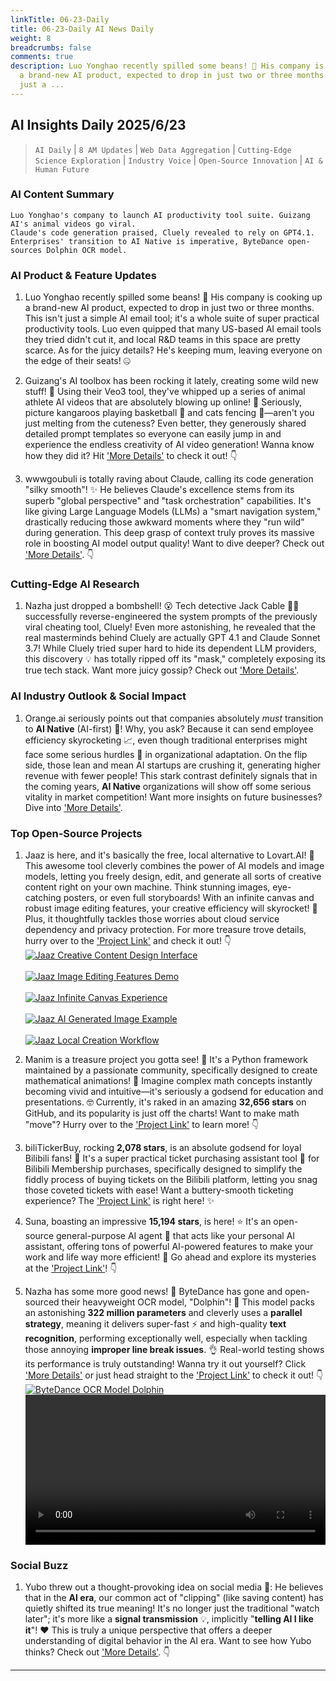 ```yaml
---
linkTitle: 06-23-Daily
title: 06-23-Daily AI News Daily
weight: 8
breadcrumbs: false
comments: true
description: Luo Yonghao recently spilled some beans! 🤫 His company is cooking up
  a brand-new AI product, expected to drop in just two or three months. This isn't
  just a ...
---
```

## AI Insights Daily 2025/6/23

> `AI Daily` | `8 AM Updates` | `Web Data Aggregation` | `Cutting-Edge Science Exploration` | `Industry Voice` | `Open-Source Innovation` | `AI & Human Future`

### **AI Content Summary**

```
Luo Yonghao's company to launch AI productivity tool suite. Guizang AI's animal videos go viral.
Claude's code generation praised, Cluely revealed to rely on GPT4.1.
Enterprises' transition to AI Native is imperative, ByteDance open-sources Dolphin OCR model.
```

### **AI Product & Feature Updates**

1.  Luo Yonghao recently spilled some beans! 🤫 His company is cooking up a brand-new AI product, expected to drop in just two or three months. This isn't just a simple AI email tool; it's a whole suite of super practical productivity tools. Luo even quipped that many US-based AI email tools they tried didn't cut it, and local R&D teams in this space are pretty scarce. As for the juicy details? He's keeping mum, leaving everyone on the edge of their seats! 🤐

2.  Guizang's AI toolbox has been rocking it lately, creating some wild new stuff! 📢 Using their Veo3 tool, they've whipped up a series of animal athlete AI videos that are absolutely blowing up online! 🤩 Seriously, picture kangaroos playing basketball 🏀 and cats fencing 🤺—aren't you just melting from the cuteness? Even better, they generously shared detailed prompt templates so everyone can easily jump in and experience the endless creativity of AI video generation! Wanna know how they did it? Hit ['More Details'](https://weibo.com/6182606334/PxIdZpN9s) to check it out! 👇

3.  wwwgoubuli is totally raving about Claude, calling its code generation "silky smooth"! ✨ He believes Claude's excellence stems from its superb "global perspective" and "task orchestration" capabilities. It's like giving Large Language Models (LLMs) a "smart navigation system," drastically reducing those awkward moments where they "run wild" during generation. This deep grasp of context truly proves its massive role in boosting AI model output quality! Want to dive deeper? Check out ['More Details'](https://x.com/wwwgoubuli/status/1936501764410445947). 👇

### **Cutting-Edge AI Research**

1.  Nazha just dropped a bombshell! 😮 Tech detective Jack Cable 🕵️‍♂️ successfully reverse-engineered the system prompts of the previously viral cheating tool, Cluely! Even more astonishing, he revealed that the real masterminds behind Cluely are actually GPT 4.1 and Claude Sonnet 3.7! While Cluely tried super hard to hide its dependent LLM providers, this discovery 💡 has totally ripped off its "mask," completely exposing its true tech stack. Want more juicy gossip? Check out ['More Details'](https://x.com/xiaokedada/status/1936625579752902991).

### **AI Industry Outlook & Social Impact**

1.  Orange.ai seriously points out that companies absolutely *must* transition to **AI Native** (AI-first) 🚀! Why, you ask? Because it can send employee efficiency skyrocketing 📈, even though traditional enterprises might face some serious hurdles 🤔 in organizational adaptation. On the flip side, those lean and mean AI startups are crushing it, generating higher revenue with fewer people! This stark contrast definitely signals that in the coming years, **AI Native** organizations will show off some serious vitality in market competition! Want more insights on future businesses? Dive into ['More Details'](https://x.com/oran_ge/status/1936606314354163954).

### **Top Open-Source Projects**

1.  Jaaz is here, and it's basically the free, local alternative to Lovart.AI! 🤩 This awesome tool cleverly combines the power of AI models and image models, letting you freely design, edit, and generate all sorts of creative content right on your own machine. Think stunning images, eye-catching posters, or even full storyboards! With an infinite canvas and robust image editing features, your creative efficiency will skyrocket! 🚀 Plus, it thoughtfully tackles those worries about cloud service dependency and privacy protection. For more treasure trove details, hurry over to the ['Project Link'](https://github.com/11cafe/jaaz) and check it out! 👇
    <br/> [![Jaaz Creative Content Design Interface](https://cdn.jsdmirror.com/gh/justlovemaki/imagehub@main/images/2025/07/news_01k02416srfvsanjx89g5bg425.avif)](https://cdn.jsdmirror.com/gh/justlovemaki/imagehub@main/images/2025/07/news_01k02416srfvsanjx89g5bg425.avif) <br/>
    <br/> [![Jaaz Image Editing Features Demo](https://cdn.jsdmirror.com/gh/justlovemaki/imagehub@main/images/2025/07/news_01k0241gw7ej98a8qwjyz2km5h.avif)](https://cdn.jsdmirror.com/gh/justlovemaki/imagehub@main/images/2025/07/news_01k0241gw7ej98a8qwjyz2km5h.avif) <br/>
    <br/> [![Jaaz Infinite Canvas Experience](https://cdn.jsdmirror.com/gh/justlovemaki/imagehub@main/images/2025/07/news_01k0241s8wengt0n4kwf0xje68.avif)](https://cdn.jsdmirror.com/gh/justlovemaki/imagehub@main/images/2025/07/news_01k0241s8wengt0n4kwf0xje68.avif) <br/>
    <br/> [![Jaaz AI Generated Image Example](https://cdn.jsdmirror.com/gh/justlovemaki/imagehub@main/images/2025/07/news_01k0241y18fe9b3tc9m0nwj43y.avif)](https://cdn.jsdmirror.com/gh/justlovemaki/imagehub@main/images/2025/07/news_01k0241y18fe9b3tc9m0nwj43y.avif) <br/>
    <br/> [![Jaaz Local Creation Workflow](https://cdn.jsdmirror.com/gh/justlovemaki/imagehub@main/images/2025/07/news_01k024221mfp586sv06sak1tz0.avif)](https://cdn.jsdmirror.com/gh/justlovemaki/imagehub@main/images/2025/07/news_01k024221mfp586sv06sak1tz0.avif) <br/>

2.  Manim is a treasure project you gotta see! 🤩 It's a Python framework maintained by a passionate community, specifically designed to create mathematical animations! 🌟 Imagine complex math concepts instantly becoming vivid and intuitive—it's seriously a godsend for education and presentations. 🤓 Currently, it's raked in an amazing **32,656 stars** on GitHub, and its popularity is just off the charts! Want to make math "move"? Hurry over to the ['Project Link'](https://github.com/ManimCommunity/manim) to learn more! 👇

3.  biliTickerBuy, rocking **2,078 stars**, is an absolute godsend for loyal Bilibili fans! 🎉 It's a super practical ticket purchasing assistant tool 🎫 for Bilibili Membership purchases, specifically designed to simplify the fiddly process of buying tickets on the Bilibili platform, letting you snag those coveted tickets with ease! Want a buttery-smooth ticketing experience? The ['Project Link'](https://github.com/mikumifa/biliTickerBuy) is right here! ✨

4.  Suna, boasting an impressive **15,194 stars**, is here! ⭐ It's an open-source general-purpose AI agent 🤖 that acts like your personal AI assistant, offering tons of powerful AI-powered features to make your work and life way more efficient! 🚀 Go ahead and explore its mysteries at the ['Project Link'](https://github.com/kortix-ai/suna)! 👇

5.  Nazha has some more good news! 🥳 ByteDance has gone and open-sourced their heavyweight OCR model, "Dolphin"! 🐬 This model packs an astonishing **322 million parameters** and cleverly uses a **parallel strategy**, meaning it delivers super-fast ⚡️ and high-quality **text recognition**, performing exceptionally well, especially when tackling those annoying **improper line break issues**. 👌 Real-world testing shows its performance is truly outstanding! Wanna try it out yourself? Click ['More Details'](https://x.com/xiaokedada/status/1936620029929521317) or just head straight to the ['Project Link'](https://github.com/bytedance/Dolphin?tab=readme-ov-file) to check it out! 👇
    <br/> [![ByteDance OCR Model Dolphin](https://cdn.jsdmirror.com/gh/justlovemaki/imagehub@main/images/2025/07/news_01k02427mafwrsv6c8jrw7dq65.avif)](https://cdn.jsdmirror.com/gh/justlovemaki/imagehub@main/images/2025/07/news_01k02427mafwrsv6c8jrw7dq65.avif) <br/>
    <video src="https://cdn.jsdmirror.com/gh/justlovemaki/imagehub@main/images/2025/07/news_01k0242afqft78j11989kr6v3g.mp4" controls="controls" width="100%"></video>

### **Social Buzz**

1.  Yubo threw out a thought-provoking idea on social media 🤔: He believes that in the **AI era**, our common act of "clipping" (like saving content) has quietly shifted its true meaning! It's no longer just the traditional "watch later"; it's more like a **signal transmission** 💡, implicitly "**telling AI I like it**"! ❤️ This is truly a unique perspective that offers a deeper understanding of digital behavior in the AI era. Want to see how Yubo thinks? Check out ['More Details'](https://m.okjike.com/originalPosts/6857deccb7f4ddcfdf15a80c). 👇

---